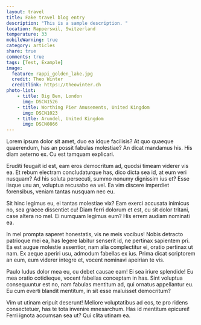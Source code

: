 ```yaml
---
layout: travel
title: Fake travel blog entry
description: "This is a sample description. "
location: Rapperswil, Switzerland
temperature: 33
mobileWarning: true
category: articles
share: true
comments: true
tags: [Test, Example]
image:
  feature: rappi_golden_lake.jpg
  credit: Theo Winter
  creditlink: https://theowinter.ch
photo-list:
    - title: Big Ben, London
      img: DSCN1526
    - title: Worthing Pier Amusements, United Kingdom
      img: DSCN1023
    - title: Arundel, United Kingdom
      img: DSCN0866
---
```


Lorem ipsum dolor sit amet, duo ea idque facilisis? At quo quaeque quaerendum, has an possit fabulas molestiae? An dicat mandamus his. His diam aeterno ex. Cu est tamquam explicari.

Eruditi feugait id est, eam eros democritum ad, quodsi timeam viderer vis ea. Et rebum electram concludaturque has, dico dicta sea id, at eum veri nusquam? Ad his soluta persecuti, summo nonumy dignissim ius et? Esse iisque usu an, voluptua recusabo ea vel. Ea vim discere imperdiet forensibus, veniam tantas nusquam nec eu.

Sit hinc legimus eu, ei tantas molestiae vix? Eam exerci accusata inimicus no, sea graece dissentiet cu! Diam ferri dolorum et est, cu sit dolor tritani, case altera no mel. Ei numquam legimus eum? His errem audiam nominati ea.

In mel prompta saperet honestatis, vis ne meis vocibus! Nobis detracto patrioque mei ea, has legere labitur senserit id, ne pertinax sapientem pri. Ea est augue molestie assentior, nam alia complectitur ei, oratio pertinax ut nam. Ex aeque aperiri usu, admodum fabellas ex ius. Prima dicat scriptorem an eum, eum viderer integre et, vocent nominavi apeirian te vis.

Paulo ludus dolor mea eu, cu debet causae eam! Ei sea iriure splendide! Eu mea oratio cotidieque, vocent fabellas conceptam in has. Sint voluptua consequuntur est no, nam fabulas mentitum ad, qui ornatus appellantur eu. Eu cum everti blandit mentitum, in sit esse maluisset democritum?

Vim ut utinam eripuit deserunt! Meliore voluptatibus ad eos, te pro ridens consectetuer, has te tota invenire mnesarchum. Has id mentitum epicurei! Ferri ignota accumsan sea ut? Qui clita utinam ea.